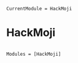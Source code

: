 ```@meta
CurrentModule = HackMoji
```

# HackMoji

```@index
```

```@autodocs
Modules = [HackMoji]
```
